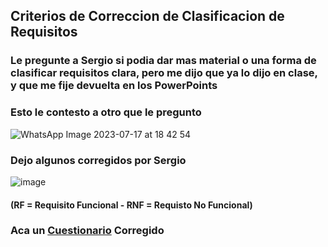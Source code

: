 ## Criterios de Correccion de Clasificacion de Requisitos

### Le pregunte a Sergio si podia dar mas material o una forma de clasificar requisitos clara, pero me dijo que ya lo dijo en clase, y que me fije devuelta en los PowerPoints 

### Esto le contesto a otro que le pregunto
![WhatsApp Image 2023-07-17 at 18 42 54](https://github.com/jporro/AnalisisDeLaInformacion/assets/103942784/bf9802cc-8ce8-48ed-af7d-a2ea4f85d1a8)

### Dejo algunos corregidos por Sergio
![image](https://github.com/jporro/AnalisisDeLaInformacion/assets/103942784/6eeb951d-803f-4423-a4bd-22b7dea60df3)
#### (RF = Requisito Funcional - RNF = Requisto No Funcional)

### Aca un [Cuestionario](https://drive.google.com/file/d/1jOWBeyOqBpBUBxyTi1eqiOdKe_-AsWwN/view?usp=sharing) Corregido

